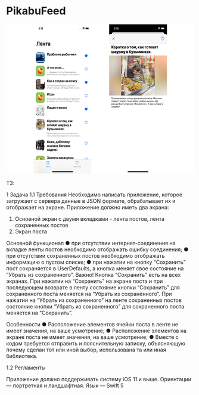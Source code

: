 # PikabuFeed

<p align="center">
  <img width="600" height="400" src="/img/screenshots.png?raw=true">
</p>

ТЗ:

1 Задача
1.1 Требования
Необходимо написать приложение, которое загружает с сервера данные в JSON
формате, обрабатывает их и отображает на экране.
Приложение должно иметь два экрана:
1. Основной экран с двумя вкладками - лента постов, лента сохраненных постов
2. Экран поста

Основной функционал
● при отсутствии интернет-соединения на вкладке ленты постов необходимо
отображать ошибку соединения;
● при отсутствии сохраненных постов необходимо отображать информацию о
пустом списке;
● при нажатии на кнопку “Сохранить” пост сохраняется в UserDefaults, а кнопка
меняет свое состояние на ”Убрать из сохраненного”.
Важно! Кнопка “Сохранить” есть на всех экранах. При нажатии на “Сохранить” на
экране поста и при последующем возврате в ленту состояние кнопки “Сохранить” для
сохраненного поста меняется на “Убрать из сохраненного”. При нажатии на “Убрать из
сохраненного” на ленте сохраненных постов состояние кнопки “Убрать из
сохраненного” для сохраненного поста меняется на “Сохранить”.

Особенности
● Расположение элементов ячейки поста в ленте не имеет значения, на ваше
усмотрение;
● Расположение элементов на экране поста не имеет значения, на ваше
усмотрение;
● Вместе с кодом требуется отправить и пояснительную записку, объясняющую
почему сделан тот или иной выбор, использована та или иная библиотека.

1.2 Регламенты

Приложение должно поддерживать систему iOS 11 и выше.
Ориентации — портретная и ландшафтная.
Язык — Swift 5
